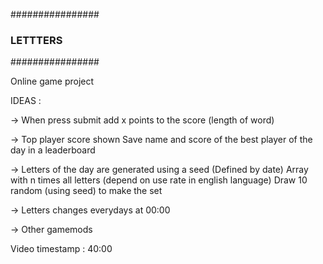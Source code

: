 ################
### LETTTERS ###
################

Online game project

IDEAS :

-> When press submit add x points to the score (length of word)

-> Top player score shown
   Save name and score of the best player of the day in a leaderboard

-> Letters of the day are generated using a seed (Defined by date)
   Array with n times all letters (depend on use rate in english language)
   Draw 10 random (using seed) to make the set

-> Letters changes everydays at 00:00

-> Other gamemods



Video timestamp : 40:00

